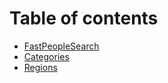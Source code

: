 # Table of contents

* [FastPeopleSearch](README.md)
* [Categories](categories.md)
* [Regions](regions.md)